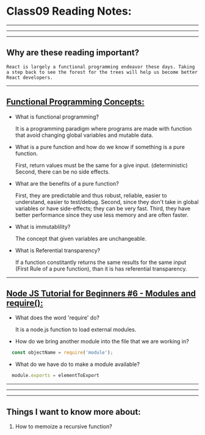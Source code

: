 # **Class09 Reading Notes:**
---
---
---
## Why are these reading important?

```
React is largely a functional programming endeavor these days. Taking a step back to see the forest for the trees will help us become better React developers.
```

---

## [**Functional Programming Concepts:**](https://medium.com/the-renaissance-developer/concepts-of-functional-programming-in-javascript-6bc84220d2aa)


* What is functional programming?

  It is a programming paradigm where programs are made with function that avoid changing global variables and mutable data.

* What is a pure function and how do we know if something is a pure function.

  First, return values must be the same for a give input. (deterministic)
  Second, there can be no side effects.

* What are the benefits of a pure function?
 
  First, they are predictable and thus robust, reliable, easier to understand, easier to test/debug.
  Second, since they don't take in global variables or have side-effects; they can be very fast.
  Third, they have better performance since they use less memory and are often faster.

* What is immutablility?

  The concept that given variables are unchangeable.

* What is Referential transparency?

  If a function constitantly returns the same results for the same input (First Rule of a pure function), than it is has referential transparency.

---

## [**Node JS Tutorial for Beginners #6 - Modules and require():**](https://www.youtube.com/watch?v=xHLd36QoS4k)

* What does the word 'require' do?

  It is a node.js function to load external modules.

* How do we bring another module into the file that we are working in?

```javascript
  const objectName = require('module');
```

* What do we have do to make a module available?

```javascript
  module.exports = elementToExport
```

---
---
---
## **Things I want to know more about:**

1. How to memoize a recursive function?

